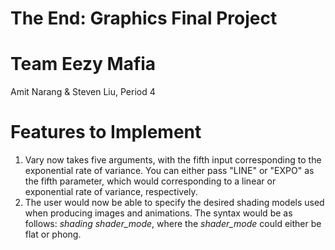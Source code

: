 # The End: Graphics Final Project

# Team Eezy Mafia
Amit Narang & Steven Liu, Period 4

# Features to Implement

1. Vary now takes five arguments, with the fifth input corresponding to the exponential rate of variance. You can either pass "LINE" or "EXPO" as the fifth parameter, which would corresponding to a linear or exponential rate of variance, respectively.
2. The user would now be able to specify the desired shading models used when producing images and animations. 
    The syntax would be as follows: *shading shader_mode*, where the *shader_mode* could either be flat or phong.

